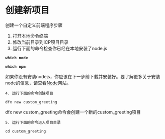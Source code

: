 # 创建新项目



创建一个自定义前端程序步骤

1. 打开本地命令终端
2. 修改当前目录到ICP项目目录
3. 运行下面的命令检查你已经在本地安装了node.js

**`which node`**

**`which npm`**

如果你没有安装nodejs，你应该在下一步前下载并安装好。要了解更多关于安装node的信息，请查看[Node](https://nodejs.org/en/)网站。

    4. 运行下面的命令创建项目

```text
dfx new custom_greeting
```

dfx new custom\_greeting命令会创建一个新的custom\_greeting项目

    5. 运行下面的命令进入项目目录

```text
cd custom_greeting
```

